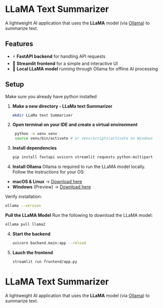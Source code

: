 # LLaMA Text Summarizer

A lightweight AI application that uses the **LLaMA** model (via [Ollama](https://ollama.ai)) to summarize text.

## Features
- ⚡ **FastAPI backend** for handling API requests
- 🎨 **Streamlit frontend** for a simple and interactive UI
- 🧠 **Local LLaMA model** running through Ollama for offline AI processing

## Setup

Make sure you already have python installed

1. **Make a new directory - LLaMa text Summarizer**
   ```bash
   mkdir LLaMa text Summarizer
1. **Open terminal on your IDE and create a virtual environment**
   ```bash
    python -m venv venv
    source venv/bin/activate # or venv\Scripts\activate on Windows
1. **Install dependencies**
   ```bash
   pip install fastapi uvicorn streamlit requests python-multipart

1. **Install Ollama**
Ollama is required to run the LLaMA model locally.  
Follow the instructions for your OS:  
- **macOS & Linux** → [Download here](https://ollama.ai/download)  
- **Windows** (Preview) → [Download here](https://ollama.ai/download)  

Verify installation:
```bash
ollama --version
```
**Pull the LLaMA Model**
Run the following to download the LLaMA model:

```bash
ollama pull llama2
```
4. **Start the backend**
   ```bash
   uvicorn backend.main:app --reload
1. **Lauch the frontend**
   ```bash
   streamlit run frontend/app.py

# LLaMA Text Summarizer

A lightweight AI application that uses the **LLaMA** model (via [Ollama](https://ollama.ai)) to summarize text.









   
 